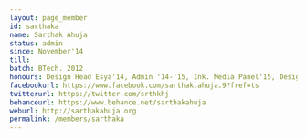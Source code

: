 ```yaml
---
layout: page_member
id: sarthaka
name: Sarthak Ahuja
status: admin
since: November'14
till: 
batch: BTech. 2012
honours: Design Head Esya'14, Admin '14-'15, Ink. Media Panel'15, Design Head Research Showcase'15, Esya'13 Design Team
facebookurl: https://www.facebook.com/sarthak.ahuja.9?fref=ts
twitterurl: https://twitter.com/srthkhj
behanceurl: https://www.behance.net/sarthakahuja
weburl: http://sarthakahuja.org
permalink: /members/sarthaka
---
```

